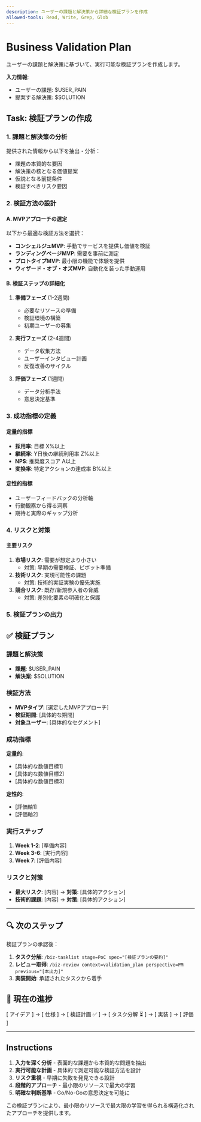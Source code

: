```yaml
---
description: ユーザーの課題と解決策から詳細な検証プランを作成
allowed-tools: Read, Write, Grep, Glob
---
```


# Business Validation Plan

ユーザーの課題と解決策に基づいて、実行可能な検証プランを作成します。

**入力情報**:
- ユーザーの課題: $USER_PAIN
- 提案する解決策: $SOLUTION

## Task: 検証プランの作成

### 1. 課題と解決策の分析
提供された情報から以下を抽出・分析：
- 課題の本質的な要因
- 解決策の核となる価値提案
- 仮説となる前提条件
- 検証すべきリスク要因

### 2. 検証方法の設計

#### A. MVPアプローチの選定
以下から最適な検証方法を選択：
- **コンシェルジュMVP**: 手動でサービスを提供し価値を検証
- **ランディングページMVP**: 需要を事前に測定
- **プロトタイプMVP**: 最小限の機能で体験を提供
- **ウィザード・オブ・オズMVP**: 自動化を装った手動運用

#### B. 検証ステップの詳細化
1. **準備フェーズ** (1-2週間)
   - 必要なリソースの準備
   - 検証環境の構築
   - 初期ユーザーの募集

2. **実行フェーズ** (2-4週間)
   - データ収集方法
   - ユーザーインタビュー計画
   - 反復改善のサイクル

3. **評価フェーズ** (1週間)
   - データ分析手法
   - 意思決定基準

### 3. 成功指標の定義

#### 定量的指標
- **採用率**: 目標 X%以上
- **継続率**: Y日後の継続利用率 Z%以上
- **NPS**: 推奨度スコア A以上
- **変換率**: 特定アクションの達成率 B%以上

#### 定性的指標
- ユーザーフィードバックの分析軸
- 行動観察から得る洞察
- 期待と実際のギャップ分析

### 4. リスクと対策

#### 主要リスク
1. **市場リスク**: 需要が想定より小さい
   - 対策: 早期の需要検証、ピボット準備
2. **技術リスク**: 実現可能性の課題
   - 対策: 技術的実証実験の優先実施
3. **競合リスク**: 既存/新規参入者の脅威
   - 対策: 差別化要素の明確化と保護

### 5. 検証プランの出力

## ✅ 検証プラン

### 課題と解決策
- **課題**: $USER_PAIN
- **解決案**: $SOLUTION

### 検証方法
- **MVPタイプ**: [選定したMVPアプローチ]
- **検証期間**: [具体的な期間]
- **対象ユーザー**: [具体的なセグメント]

### 成功指標
**定量的**:
- [具体的な数値目標1]
- [具体的な数値目標2]
- [具体的な数値目標3]

**定性的**:
- [評価軸1]
- [評価軸2]

### 実行ステップ
1. **Week 1-2**: [準備内容]
2. **Week 3-6**: [実行内容]
3. **Week 7**: [評価内容]

### リスクと対策
- **最大リスク**: [内容] → **対策**: [具体的アクション]
- **技術的課題**: [内容] → **対策**: [具体的アクション]

---

## 🔍 次のステップ

検証プランの承認後：
1. **タスク分解**: `/biz-tasklist stage=PoC spec="[検証プランの要約]"`
2. **レビュー取得**: `/biz-review context=validation_plan perspective=PM previous="[本出力]"`
3. **実装開始**: 承認されたタスクから着手

## 📍 現在の進捗
[ アイデア ] → [ 仕様 ] → [ 検証計画 ✅ ] → [ タスク分解 ⏳ ] → [ 実装 ] → [ 評価 ]

---

## Instructions

1. **入力を深く分析** - 表面的な課題から本質的な問題を抽出
2. **実行可能な計画** - 具体的で測定可能な検証方法を設計
3. **リスク重視** - 早期に失敗を発見できる設計
4. **段階的アプローチ** - 最小限のリソースで最大の学習
5. **明確な判断基準** - Go/No-Goの意思決定を可能に

この検証プランにより、最小限のリソースで最大限の学習を得られる構造化されたアプローチを提供します。